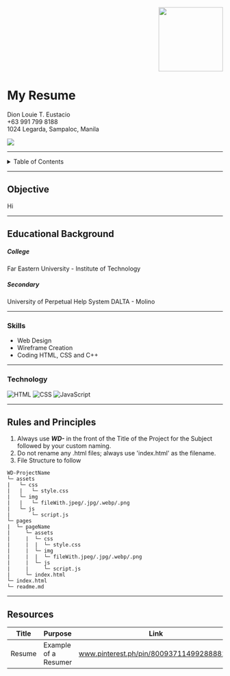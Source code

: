 <a name="readme-top">

<br/>

<br/>
  <div align="right">
  <a href="https://github.com/NocLi21/">
  <!-- TODO: If you want to add logo or banner you can add it here -->
  <img src="" width="150" height="150">

  </a>

<!-- TODO: Change Title to the name of the title of your Project -->
  <h1 align="left">My Resume</h1>
</div>


<!-- TODO: Make a short description -->
  <div style="font-number: 30px">Dion Louie T. Eustacio</div>
  +63 991 799 8188
  <br/>
  1024 Legarda, Sampaloc, Manila
  </div>

<!-- TODO: Change the zyx-0314 into your github username  -->
<!-- TODO: Change the WD-Template-Project into the same name of your folder -->
![](https://visit-counter.vercel.app/counter.png?page=DionEustacio/WD-Resume)

---



<!-- TODO: If you want to add more layers for your readme -->
<details>
  <summary>Table of Contents</summary>
  <ol>
    <li>
      <a href="#objective">Objective</a>
      <ol>
        <li>
          <a href="#educational-background">Educational Background</a>
        </li>
        <li>
          <a href="#skills">Skills</a>
        </li>
      </ol>
    </li>
    <li>
      <a href="#technology">Technology</a>
    </li>
    <li>
      <a href="#rules-and-principles">Rules and Principles</a>
    </li>
    <li>
      <a href="#resources">Resources</a>
    </li>
  </ol>
</details>

---
## Objective
Hi 

---

## Educational Background

<!-- TODO: To be changed -->
<!-- The following are just sample -->
 <h5 align="left">College</h5>
 Far Eastern University - Institute of Technology
 <h5 align="left">Secondary</h5>
 University of Perpetual Help System DALTA - Molino

---

### Skills
<!-- TODO: List of Key Components -->
<!-- The following are just sample -->
- Web Design
- Wireframe Creation
- Coding HTML, CSS and C++

---

### Technology
<!-- TODO: List of Technology Used -->
![HTML](https://img.shields.io/badge/HTML-E34F26?style=for-the-badge&logo=html5&logoColor=white)
![CSS](https://img.shields.io/badge/CSS-1572B6?style=for-the-badge&logo=css3&logoColor=white)
![JavaScript](https://img.shields.io/badge/JavaScript-F7DF1E?style=for-the-badge&logo=javascript&logoColor=white)

---

## Rules and Principles
1. Always use ***WD-*** in the front of the Title of the Project for the Subject followed by your custom naming.
2. Do not rename any .html files; always use 'index.html' as the filename.
3. File Structure to follow

```
WD-ProjectName
└─ assets
|   └─ css
|   |   └─ style.css
|   └─ img
|   |   └─ fileWith.jpeg/.jpg/.webp/.png
|   └─ js
|       └─ script.js
└─ pages
|  └─ pageName
|     └─ assets
|     |  └─ css
|     |  |  └─ style.css
|     |  └─ img
|     |  |  └─ fileWith.jpeg/.jpg/.webp/.png
|     |  └─ js
|     |     └─ script.js
|     └─ index.html
└─ index.html
└─ readme.md
```

---

## Resources

<!-- TODO: Add References -->
| Title | Purpose | Link |
|-|-|-|
| Resume | Example of a Resumer | www.pinterest.ph/pin/800937114992888810/ |